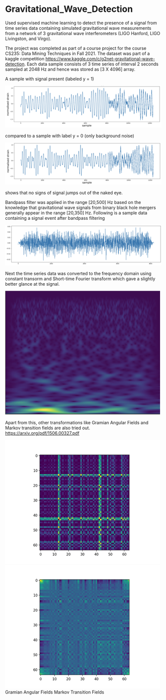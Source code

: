 # Gravitational_Wave_Detection
Used supervised machine learning to detect the presence of a signal from time series data containing simulated gravitational wave measurements from a network of 3 gravitational wave interferometers (LIGO Hanford, LIGO Livingston, and Virgo).

The project was completed as part of a course project for the course CS235: Data Mining Techniques in Fall 2021.
The dataset was part of a kaggle competition https://www.kaggle.com/c/g2net-gravitational-wave-detection. Each data sample consists of 3 time series of interval 2 seconds sampled at 2048 Hz and hence was stored as [3 X 4096] array. 

A sample with signal present (labeled y = 1) 

![label0](label_1.png)

compared to a sample with label y = 0 (only background noise)

![label1](label_0.png)

shows that no signs of signal jumps out of the naked eye.


Bandpass filter was applied in the range [20,500] Hz based on the knowledge that gravitational wave signals from binary black hole mergers generally appear in the range [20,350] Hz. Following is a sample data containing a signal event after bandpass filtering

![filter](filter.png)

Next the time series data was converted to the frequency domain using constant transorm and Short-time Fourier transform which gave a slightly better glance at the signal.

<img src="CQT.png" alt="drawing" height= "400" width="500"/>

Apart from this, other transformations like Gramian Angular Fields and Markov transition fields are also tried out. https://arxiv.org/pdf/1506.00327.pdf

<img src="GAF.png" alt="drawing" height= "400" width="500"/> <img src="MTF.png" alt="drawing" height= "400" width="500"/>
              Gramian Angular Fields                                             Markov Transition Fields

